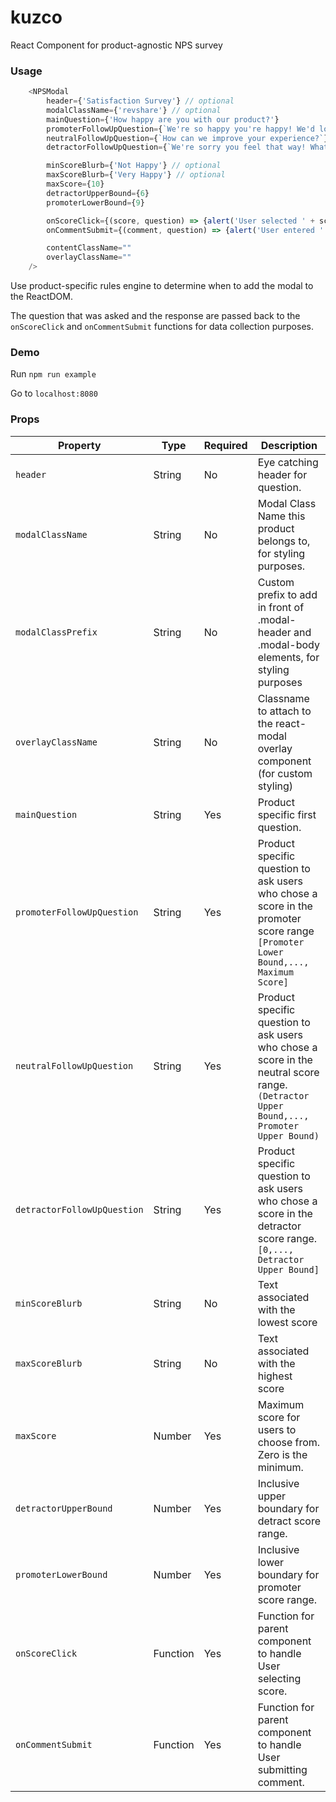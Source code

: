 # kuzco
React Component for product-agnostic NPS survey

### Usage

```javascript
    <NPSModal
        header={'Satisfaction Survey'} // optional
        modalClassName={'revshare'} // optional
        mainQuestion={'How happy are you with our product?'}
        promoterFollowUpQuestion={`We're so happy you're happy! We'd love to hear more about your experience:`}
        neutralFollowUpQuestion={`How can we improve your experience?`}
        detractorFollowUpQuestion={`We're sorry you feel that way! What is our product missing?`}

        minScoreBlurb={'Not Happy'} // optional
        maxScoreBlurb={'Very Happy'} // optional
        maxScore={10}
        detractorUpperBound={6}
        promoterLowerBound={9}

        onScoreClick={(score, question) => {alert('User selected ' + score + ' when asked ' + question)}}
        onCommentSubmit={(comment, question) => {alert('User entered ' + comment + ' when asked ' + question)}}

        contentClassName=""
        overlayClassName=""
    />
```

Use product-specific rules engine to determine when to add the modal to the ReactDOM.

The question that was asked and the response are passed back to the `onScoreClick` and `onCommentSubmit` functions for data collection purposes.

### Demo

Run `npm run example`

Go to `localhost:8080`

### Props

| Property                    | Type     | Required | Description                                                                                                                              |
| --------------------------- | -------- |----------|----------------------------------------------------------------------------------------------------------------------------------------- |
| `header`                    | String   | No  | Eye catching header for question. |
| `modalClassName`            | String   | No  | Modal Class Name this product belongs to, for styling purposes. |
| `modalClassPrefix`          | String   | No  | Custom prefix to add in front of .modal-header and .modal-body elements, for styling purposes |
| `overlayClassName`          | String   | No  | Classname to attach to the react-modal overlay component (for custom styling) |
| `mainQuestion`              | String   | Yes | Product specific first question. |
| `promoterFollowUpQuestion`  | String   | Yes | Product specific question to ask users who chose a score in the promoter score range `[Promoter Lower Bound,..., Maximum Score]` |
| `neutralFollowUpQuestion`   | String   | Yes | Product specific question to ask users who chose a score in the neutral score range. `(Detractor Upper Bound,..., Promoter Upper Bound)` |
| `detractorFollowUpQuestion` | String   | Yes | Product specific question to ask users who chose a score in the detractor score range. `[0,..., Detractor Upper Bound]` |
| `minScoreBlurb`             | String   | No  | Text associated with the lowest score |
| `maxScoreBlurb`             | String   | No  | Text associated with the highest score |
| `maxScore`                  | Number   | Yes | Maximum score for users to choose from. Zero is the minimum. |
| `detractorUpperBound`       | Number   | Yes | Inclusive upper boundary for detract score range. |
| `promoterLowerBound`        | Number   | Yes | Inclusive lower boundary for promoter score range. |
| `onScoreClick`              | Function | Yes | Function for parent component to handle User selecting score. |
| `onCommentSubmit`           | Function | Yes | Function for parent component to handle User submitting comment. |
